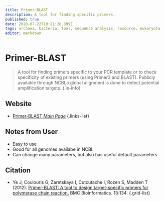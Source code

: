 ```yaml
---
title: Primer-BLAST
description: A tool for finding specific primers.
published: true
date: 2020-07-22T19:21:28.399Z
tags: archaea, bacteria, tool, sequence analysis, resource, eukaryota
editor: markdown
---
```


# Primer-BLAST

> A tool for finding primers specific to your PCR template or to check specificity of existing primers (using Primer3 and BLAST). Publicly available through NCBI,a global alignment is done to detect potential amplification targets.
{.is-info}

 

## Website 

- [Primer-BLAST *Main Page*](https://www.ncbi.nlm.nih.gov/tools/primer-blast/)
 {.links-list}
 
 ## Notes from User
 
- Easy to use 
- Good for all genomes availabe in NCBI. 
- Can change many parameters, but also has useful default parameters 

## Citation 

- Ye J, Coulouris G, Zaretskaya I, Cutcutache I, Rozen S, Madden T (2012). [Primer-BLAST: A tool to design target-specific primers for polymerase chain reaction.](https://link.springer.com/article/10.1186/1471-2105-13-134) BMC Bioinformatics. 13:134.
{.grid-list}